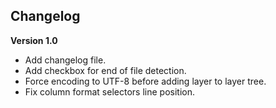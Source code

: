 ## Changelog

**Version 1.0**

* Add changelog file.
* Add checkbox for end of file detection.
* Force encoding to UTF-8 before adding layer to layer tree.
* Fix column format selectors line position.
